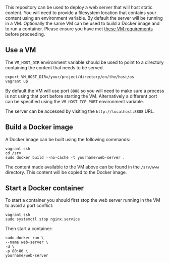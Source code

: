 This repository can be used to deploy a web server that will host static content. You will need to provide a filesystem location that contains your content using an environment variable. By default the server will be running in a VM. Optionally the same VM can be used to build a Docker image and to run a container. Please ensure you have met [these VM requirements](https://github.com/GPII/qi-development-environments/#requirements) before proceeding.

## Use a VM

The ``VM_HOST_DIR`` environment variable should be used to point to a directory containing the content that needs to be served.

```
export VM_HOST_DIR=/your/project/directory/on/the/host/os
vagrant up
```
By default the VM will use port ``8888`` so you will need to make sure a process is not using that port before starting the VM. Alternatively a different port can be specified using the ``VM_HOST_TCP_PORT`` environment variable.

The server can be accessed by visiting the ``http://localhost:8888`` URL. 

## Build a Docker image

A Docker image can be built using the following commands:

```
vagrant ssh
cd /srv
sudo docker build --no-cache -t yourname/web-server .
```
The content made available to the VM above can be found in the ``/srv/www`` directory. This content will be copied to the Docker image.

## Start a Docker container

To start a container you should first stop the web server running in the VM to avoid a port conflict:

```
vagrant ssh
sudo systemctl stop nginx.service
```
Then start a container:

```
sudo docker run \
--name web-server \
-d \
-p 80:80 \
yourname/web-server 
```